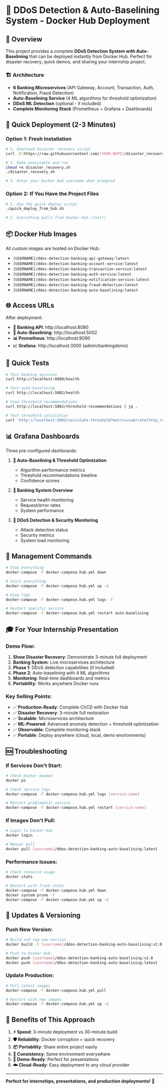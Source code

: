 # 🚀 DDoS Detection & Auto-Baselining System - Docker Hub Deployment

## 🎯 Overview

This project provides a complete **DDoS Detection System with Auto-Baselining** that can be deployed instantly from Docker Hub. Perfect for disaster recovery, quick demos, and sharing your internship project.

### 🏗️ Architecture

- **6 Banking Microservices** (API Gateway, Account, Transaction, Auth, Notification, Fraud Detection)
- **Auto-Baselining Service** (4 ML algorithms for threshold optimization)
- **DDoS ML Detection** (optional - if included)
- **Complete Monitoring Stack** (Prometheus + Grafana + Dashboards)

## 🚀 Quick Deployment (2-3 Minutes)

### Option 1: Fresh Installation
```bash
# 1. Download disaster recovery script
curl -O https://raw.githubusercontent.com/[YOUR-REPO]/disaster_recovery.sh

# 2. Make executable and run
chmod +x disaster_recovery.sh
./disaster_recovery.sh

# 3. Enter your Docker Hub username when prompted
```

### Option 2: If You Have the Project Files
```bash
# 1. Use the quick deploy script
./quick_deploy_from_hub.sh

# 2. Everything pulls from Docker Hub (fast!)
```

## 📦 Docker Hub Images

All custom images are hosted on Docker Hub:

- `[USERNAME]/ddos-detection-banking-api-gateway:latest`
- `[USERNAME]/ddos-detection-banking-account-service:latest`
- `[USERNAME]/ddos-detection-banking-transaction-service:latest`
- `[USERNAME]/ddos-detection-banking-auth-service:latest`
- `[USERNAME]/ddos-detection-banking-notification-service:latest`
- `[USERNAME]/ddos-detection-banking-fraud-detection:latest`
- `[USERNAME]/ddos-detection-banking-auto-baselining:latest`

## 🌐 Access URLs

After deployment:

- **🏦 Banking API**: http://localhost:8080
- **🎯 Auto-Baselining**: http://localhost:5002
- **📊 Prometheus**: http://localhost:9090
- **📈 Grafana**: http://localhost:3000 (admin/bankingdemo)

## 🧪 Quick Tests

```bash
# Test banking services
curl http://localhost:8080/health

# Test auto-baselining
curl http://localhost:5002/health

# View threshold recommendations
curl http://localhost:5002/threshold-recommendations | jq .

# Test threshold calculation
curl 'http://localhost:5002/calculate-threshold?metric=sum(rate(http_requests_total[1m]))' | jq .
```

## 📊 Grafana Dashboards

Three pre-configured dashboards:

1. **🎯 Auto-Baselining & Threshold Optimization**
   - Algorithm performance metrics
   - Threshold recommendations timeline
   - Confidence scores

2. **🏦 Banking System Overview**
   - Service health monitoring
   - Request/error rates
   - System performance

3. **🚨 DDoS Detection & Security Monitoring**
   - Attack detection status
   - Security metrics
   - System load monitoring

## 🔧 Management Commands

```bash
# Stop everything
docker-compose -f docker-compose.hub.yml down

# Start everything
docker-compose -f docker-compose.hub.yml up -d

# View logs
docker-compose -f docker-compose.hub.yml logs -f

# Restart specific service
docker-compose -f docker-compose.hub.yml restart auto-baselining
```

## 🎓 For Your Internship Presentation

### Demo Flow:
1. **Show Disaster Recovery**: Demonstrate 3-minute full deployment
2. **Banking System**: Live microservices architecture
3. **Phase 1**: DDoS detection capabilities (if included)
4. **Phase 2**: Auto-baselining with 4 ML algorithms
5. **Monitoring**: Real-time dashboards and metrics
6. **Portability**: Works anywhere Docker runs

### Key Selling Points:
- ✅ **Production-Ready**: Complete CI/CD with Docker Hub
- ✅ **Disaster Recovery**: 3-minute full restoration
- ✅ **Scalable**: Microservices architecture
- ✅ **ML-Powered**: Advanced anomaly detection + threshold optimization
- ✅ **Observable**: Complete monitoring stack
- ✅ **Portable**: Deploy anywhere (cloud, local, demo environments)

## 🆘 Troubleshooting

### If Services Don't Start:
```bash
# Check Docker daemon
docker ps

# Check service logs
docker-compose -f docker-compose.hub.yml logs [service-name]

# Restart problematic service
docker-compose -f docker-compose.hub.yml restart [service-name]
```

### If Images Don't Pull:
```bash
# Login to Docker Hub
docker login

# Manual pull
docker pull [username]/ddos-detection-banking-auto-baselining:latest
```

### Performance Issues:
```bash
# Check resource usage
docker stats

# Restart with fresh state
docker-compose -f docker-compose.hub.yml down
docker system prune -f
docker-compose -f docker-compose.hub.yml up -d
```

## 🔄 Updates & Versioning

### Push New Version:
```bash
# Build and tag new version
docker build -t [username]/ddos-detection-banking-auto-baselining:v2.0 .

# Push to Docker Hub
docker push [username]/ddos-detection-banking-auto-baselining:v2.0
docker push [username]/ddos-detection-banking-auto-baselining:latest
```

### Update Production:
```bash
# Pull latest images
docker-compose -f docker-compose.hub.yml pull

# Restart with new images
docker-compose -f docker-compose.hub.yml up -d
```

## 🎉 Benefits of This Approach

1. **⚡ Speed**: 3-minute deployment vs 30-minute build
2. **🛡️ Reliability**: Docker corruption = quick recovery
3. **📦 Portability**: Share entire project easily
4. **🔄 Consistency**: Same environment everywhere
5. **🎯 Demo-Ready**: Perfect for presentations
6. **☁️ Cloud-Ready**: Easy deployment to any cloud provider

---

**Perfect for internships, presentations, and production deployments!** 🚀